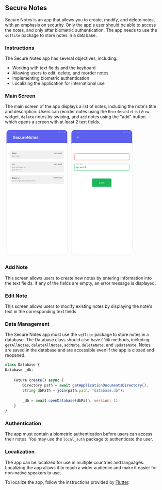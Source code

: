 ## Secure Notes

Secure Notes is an app that allows you to create, modify, and delete notes, with an emphasis on security. Only the app's user should be able to access the notes, and only after biometric authentication. The app needs to use the `sqflite` package to store notes in a database.

### Instructions

The Secure Notes app has several objectives, including:

- Working with text fields and the keyboard
- Allowing users to edit, delete, and reorder notes
- Implementing biometric authentication
- Localizing the application for international use

### Main Screen

The main screen of the app displays a list of notes, including the note's title and description. Users can reorder notes using the `ReorderableListView` widget, `delete` notes by swiping, and `add` notes using the "add" button which opens a screen with at least 2 text fields.

<img src="./resources/secureNotes.01.png?raw=true" style = "width: 210px !important; height: 420px !important;"/>

<img src="./resources/secureNotes.02.png?raw=true" style = "width: 210px !important; height: 420px !important;"/>

### Add Note

This screen allows users to create new notes by entering information into the text fields. If any of the fields are empty, an error message is displayed.

### Edit Note

This screen allows users to modify existing notes by displaying the note's text in the corresponding text fields.

### Data Management

The Secure Notes app must use the `sqflite` package to store notes in a database. The Database class should also have `CRUD` methods, including `getAllNotes`, `deleteAllNotes`, `addNote`, `deleteNote`, and `updateNote`. Notes are saved in the database and are accessible even if the app is closed and reopened.

```jsx
class Database {
Database _db;

    Future create() async {
        Directory path = await getApplicationDocumentsDirectory();
        String dbPath = join(path.path, "database.db");

        _db = await openDatabase(dbPath, version: 1);
    }
}
```

### Authentication

The app must contain a biometric authentication before users can access their notes. You may use the `local_auth` package to authenticate the user.

### Localization

The app can be localized for use in multiple countries and languages. Localizing the app allows it to reach a wider audience and make it easier for non-native speakers to use.

To localize the app, follow the instructions provided by [Flutter](https://docs.flutter.dev/accessibility-and-localization/internationalization).
